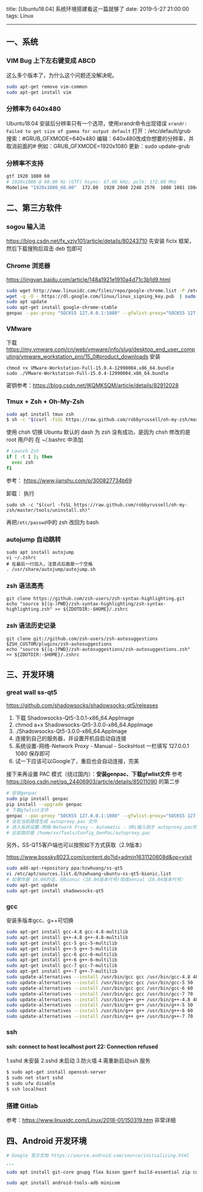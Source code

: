 title: [Ubuntu18.04] 系统环境搭建看这一篇就够了
date: 2019-5-27 21:00:00
tags: Linux

---

## 一、系统

### VIM Bug 上下左右键变成 ABCD
这么多个版本了，为什么这个问题还没解决呢。
```bash
sudo apt-get remove vim-common
sudo apt-get install vim
```
### 分辨率为 640x480
Ubuntu18.04 安装后分辨率只有一个选项，使用xrandr命令出现错误 `xrandr: Failed to get size of gamma for output default`
打开：/etc/default/grub
搜索：#GRUB_GFXMODE=640x480
编辑：640x480改成你想要的分辨率，并取消前面的#
例如：GRUB_GFXMODE=1920x1080
更新：sudo update-grub
### 分辨率不支持
```bash
gtf 1920 1080 60
# 1920x1080 @ 60.00 Hz (GTF) hsync: 67.08 kHz; pclk: 172.80 MHz
Modeline "1920x1080_60.00"  172.80  1920 2040 2248 2576  1080 1081 1084 1118  -HSync +Vsync
```

## 二、第三方软件

### sogou 输入法
https://blog.csdn.net/fx_yzjy101/article/details/80243710
先安装 fictx 框架，然后下载搜狗后双击 deb 包即可

### Chrome 浏览器
https://jingyan.baidu.com/article/148a1921e1910a4d71c3b1d9.html
```bash
sudo wget http://www.linuxidc.com/files/repo/google-chrome.list -P /etc/apt/sources.list.d/
wget -q -O - https://dl.google.com/linux/linux_signing_key.pub  | sudo apt-key add -
sudo apt update
sudo apt-get install google-chrome-stable
genpac --pac-proxy "SOCKS5 127.0.0.1:1080" --gfwlist-proxy="SOCKS5 127.0.0.1:1080" --gfwlist-url=https://raw.githubusercontent.com/gfwlist/gfwlist/master/gfwlist.txt --output="autoproxy.pac"
```
### VMware

下载 <https://my.vmware.com/cn/web/vmware/info/slug/desktop_end_user_computing/vmware_workstation_pro/15_0#product_downloads>
安装
```
chmod +x VMware-Workstation-Full-15.0.4-12990004.x86_64.bundle 
sudo ./VMware-Workstation-Full-15.0.4-12990004.x86_64.bundle 
```
密钥参考：https://blog.csdn.net/IKQMKSQM/article/details/82912028

### Tmux + Zsh + Oh-My-Zsh
```zsh
sudo apt install tmux zsh
$ sh -c "$(curl -fsSL https://raw.github.com/robbyrussell/oh-my-zsh/master/tools/install.sh)"
```
使用 chsh 切换 Ubuntu 默认的 dash 为 zsh 没有成功，是因为 chsh 修改的是 root 用户的
在 ~/.bashrc 中添加
```bash
# Launch Zsh
if [ -t 1 ]; then
  exec zsh
fi
```
参考： https://www.jianshu.com/p/300827734b69

卸载：
执行
```
sudo sh -c "$(curl -fsSL https://raw.github.com/robbyrussell/oh-my-zsh/master/tools/uninstall.sh)"
```
再把`/etc/passwd`中的 zsh 改回为 bash

### autojump 自动跳转
```
sudo apt install autojump
vi ~/.zshrc
# 在最后一行加入，注意点后面是一个空格
. /usr/share/autojump/autojump.sh
```

### zsh 语法高亮
```
git clone https://github.com/zsh-users/zsh-syntax-highlighting.git
echo "source ${(q-)PWD}/zsh-syntax-highlighting/zsh-syntax-highlighting.zsh" >> ${ZDOTDIR:-$HOME}/.zshrc
```
### zsh 语法历史记录
```
git clone git://github.com/zsh-users/zsh-autosuggestions $ZSH_CUSTOM/plugins/zsh-autosuggestions
echo "source ${(q-)PWD}/zsh-autosuggestions/zsh-autosuggestions.zsh" >> ${ZDOTDIR:-$HOME}/.zshrc
```

## 三、开发环境
### great wall ss-qt5
<https://github.com/shadowsocks/shadowsocks-qt5/releases>
1. 下载 Shadowsocks-Qt5-3.0.1-x86_64.AppImage
2. chmod a+x Shadowsocks-Qt5-3.0.0-x86_64.AppImage
3. ./Shadowsocks-Qt5-3.0.0-x86_64.AppImage
4. 连接到自己的服务器，并设置开机自启动自连接
5. 系统设置-网络-Network Proxy - Manual - SocksHost 一栏填写 127.0.0.1 1080 保存即可
6. 试一下应该可以Google了，重启也会自动连接，完美

接下来再设置 PAC 模式（绕过国内）：**安装genpac、下载gfwlist文件**
参考 https://blog.csdn.net/qq_24406903/article/details/85011090 的第二步

```bash
# 安装genpac
sudo pip install genpac
pip install --upgrade genpac
# 下载gfwlist文件
genpac --pac-proxy "SOCKS5 127.0.0.1:1080" --gfwlist-proxy="SOCKS5 127.0.0.1:1080" --gfwlist-url=https://raw.githubusercontent.com/gfwlist/gfwlist/master/gfwlist.txt --output="autoproxy.pac"
# 会在当前路径生成 autoproxy.pac 文件
# 进入系统设置-网络-Network Proxy - Automatic - URL输入刚才 autoproxy.pac的绝对路径
# 比如我的是 /home/xx/Tools/Config_GenPac/autoproxy.pac
```

另外，SS-QT5客户端也可以按照如下方式获取（2.9版本）

<https://www.bossky8023.com/content.do?id=admin1631120608d&op=visit>

```bash
sudo add-apt-repository ppa:hzwhuang/ss-qt5
vi /etc/apt/sources.list.d/hzwhuang-ubuntu-ss-qt5-bionic.list
# 如果你是 16.04的话，将bionic (18.04版本代号)改成xenial（16.04版本代号）
sudo apt-get update
sudo apt-get install shadowsocks-qt5 
```

### gcc
安装多版本gcc、g++可切换
```bash
sudo apt-get install gcc-4.8 gcc-4.8-multilib
sudo apt-get install g++-4.8 g++-4.8-multilib
sudo apt-get install gcc-5 gcc-5-multilib
sudo apt-get install g++-5 g++-5-multilib
sudo apt-get install gcc-6 gcc-6-multilib
sudo apt-get install g++-6 g++-6-multilib
sudo apt-get install gcc-7 gcc-7-multilib
sudo apt-get install g++-7 g++-7-multilib
sudo update-alternatives --install /usr/bin/gcc gcc /usr/bin/gcc-4.8 48
sudo update-alternatives --install /usr/bin/gcc gcc /usr/bin/gcc-5 50
sudo update-alternatives --install /usr/bin/gcc gcc /usr/bin/gcc-6 60
sudo update-alternatives --install /usr/bin/gcc gcc /usr/bin/gcc-7 70
sudo update-alternatives --install /usr/bin/g++ g++ /usr/bin/g++-4.8 48
sudo update-alternatives --install /usr/bin/g++ g++ /usr/bin/g++-5 50
sudo update-alternatives --install /usr/bin/g++ g++ /usr/bin/g++-6 60
sudo update-alternatives --install /usr/bin/g++ g++ /usr/bin/g++-7 70
```
### ssh
#### ssh: connect to host localhost port 22: Connection refused

1.sshd 未安装
2.sshd 未启动
3.防火墙
4.需重新启动ssh 服务

```bash
$ sudo apt-get install openssh-server  
$ sudo net start sshd  
$ sudo ufw disable   
$ ssh localhost  
```
### 搭建 Gitlab
参考：https://www.linuxidc.com/Linux/2018-01/150319.htm
非常详细

## 四、Android 开发环境

```bash
# Google 官方文档 https://source.android.com/source/initializing.html
```

~~~bash
```
sudo apt install git-core gnupg flex bison gperf build-essential zip curl zlib1g-dev gcc-multilib g++-multilib libc6-dev-i386 lib32ncurses5-dev x11proto-core-dev libx11-dev lib32z-dev ccache libgl1-mesa-dev libxml2-utils xsltproc unzip

sudo apt install android-tools-adb minicom 

~~~

